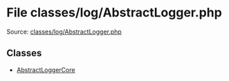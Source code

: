 File classes/log/AbstractLogger.php
=========

Source: [classes/log/AbstractLogger.php](https://github.com/PrestaShop/PrestaShop/blob/1.6.0.7/classes/log/AbstractLogger.php)


Classes
-------

* [AbstractLoggerCore](class.AbstractLoggerCore.md)

